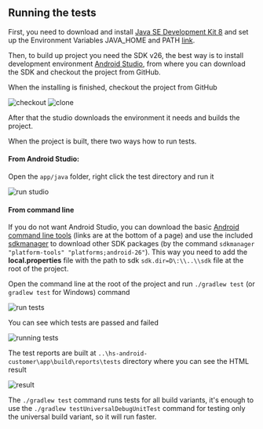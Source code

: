 ## Running the tests
First, you need to download and install [Java SE Development Kit 8](http://www.oracle.com/technetwork/java/javase/downloads/jdk8-downloads-2133151.html) 
and set up the Environment Variables JAVA_HOME and PATH [link](https://docs.oracle.com/cd/E19182-01/821-0917/inst_jdk_javahome_t/index.html).

Then, to build up project you need the SDK v26, the best way is to install development environment [Android Studio](https://developer.android.com/studio/index.html), 
from where you can download the SDK and checkout the project from GitHub. 

When the installing is finished, checkout the project from GitHub

![checkout](https://user-images.githubusercontent.com/36236584/36541130-94014cfa-17e5-11e8-9320-35b3f5eb5138.png)
![clone](https://user-images.githubusercontent.com/36236584/36541198-cd778634-17e5-11e8-9a31-b681b0778ab1.png)

After that the studio downloads the environment it needs and builds the project.


When the project is built, there two ways how to run tests.
#### From Android Studio:
Open the `app/java` folder, right click the test directory and run it

![run studio](https://user-images.githubusercontent.com/36236584/36541485-bc6cabd4-17e6-11e8-854c-82779c3642a1.png)

#### From command line
If you do not want Android Studio, you can download the basic [Android command line tools](https://developer.android.com/studio/index.html) (links are at the bottom of a page) and 
use the included [sdkmanager](https://developer.android.com/studio/command-line/sdkmanager.html) to download other SDK packages (by the command `sdkmanager "platform-tools" "platforms;android-26"`).
This way you need to add the **local.properties** file with the path to sdk `sdk.dir=D\:\\..\\sdk` file at the root of the project. 

Open the command line at the root of the project and run `./gradlew test` (or `gradlew test` for Windows) command

![run tests](https://user-images.githubusercontent.com/36236584/36541649-4986e340-17e7-11e8-85ef-beb68bf102ec.png)

You can see which tests are passed and failed

![running tests](https://user-images.githubusercontent.com/36236584/36543391-5255db70-17ec-11e8-921c-2a057957848e.png)

The test reports are built at `..\hs-android-customer\app\build\reports\tests` directory where you can see the HTML result

![result](https://user-images.githubusercontent.com/36236584/36543605-e0127784-17ec-11e8-9c62-feb4a03e9ff2.png)

The `./gradlew test` command runs tests for all build variants, it's enough to use the 
`./gradlew testUniversalDebugUnitTest` command for testing only the universal build variant, so it will run faster.
